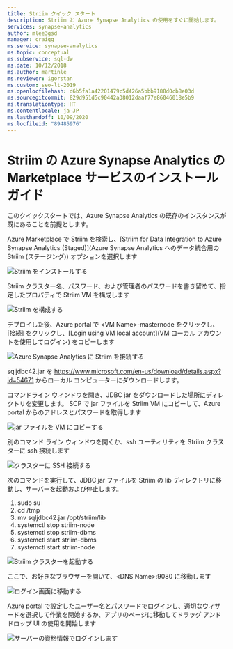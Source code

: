 ```yaml
---
title: Striim クイック スタート
description: Striim と Azure Synapse Analytics の使用をすぐに開始します。
services: synapse-analytics
author: mlee3gsd
manager: craigg
ms.service: synapse-analytics
ms.topic: conceptual
ms.subservice: sql-dw
ms.date: 10/12/2018
ms.author: martinle
ms.reviewer: igorstan
ms.custom: seo-lt-2019
ms.openlocfilehash: d6b5fa1a42201479c5d426a5bbb9188d0cb8e03d
ms.sourcegitcommit: 829d951d5c90442a38012daaf77e86046018e5b9
ms.translationtype: HT
ms.contentlocale: ja-JP
ms.lasthandoff: 10/09/2020
ms.locfileid: "89485976"
---
```

# <a name="striim-azure-synapse-analytics-marketplace-offering-install-guide"></a>Striim の Azure Synapse Analytics の Marketplace サービスのインストール ガイド

このクイックスタートでは、Azure Synapse Analytics の既存のインスタンスが既にあることを前提とします。

Azure Marketplace で Striim を検索し、[Striim for Data Integration to Azure Synapse Analytics (Staged)]\(Azure Synapse Analytics へのデータ統合用の Striim (ステージング)) オプションを選択します 

![Striim をインストールする][install]

Striim クラスター名、パスワード、および管理者のパスワードを書き留めて、指定したプロパティで Striim VM を構成します

![Striim を構成する][configure]

デプロイした後、Azure portal で \<VM Name>-masternode をクリックし、[接続] をクリックし、[Login using VM local account]\(VM ローカル アカウントを使用してログイン) をコピーします 

![Azure Synapse Analytics に Striim を接続する][connect]

sqljdbc42.jar を <https://www.microsoft.com/en-us/download/details.aspx?id=54671> からローカル コンピューターにダウンロードします。 

コマンドライン ウィンドウを開き、JDBC jar をダウンロードした場所にディレクトリを変更します。 SCP で jar ファイルを Striim VM にコピーして、Azure portal からのアドレスとパスワードを取得します

![jar ファイルを VM にコピーする][copy-jar]

別のコマンド ライン ウィンドウを開くか、ssh ユーティリティを Striim クラスターに ssh 接続します

![クラスターに SSH 接続する][ssh]

次のコマンドを実行して、JDBC jar ファイルを Striim の lib ディレクトリに移動し、サーバーを起動および停止します。

   1. sudo su
   2. cd /tmp
   3. mv sqljdbc42.jar /opt/striim/lib
   4. systemctl stop striim-node
   5. systemctl stop striim-dbms
   6. systemctl start striim-dbms
   7. systemctl start striim-node

![Striim クラスターを起動する][start-striim]

ここで、お好きなブラウザーを開いて、\<DNS Name>:9080 に移動します

![ログイン画面に移動する][navigate]

Azure portal で設定したユーザー名とパスワードでログインし、適切なウィザードを選択して作業を開始するか、アプリのページに移動してドラッグ アンド ドロップ UI の使用を開始します

![サーバーの資格情報でログインします][login]



[install]: ./media/striim-quickstart/install.png
[configure]: ./media/striim-quickstart/configure.png
[connect]:./media/striim-quickstart/connect.png
[copy-jar]:./media/striim-quickstart/copy-jar.png
[ssh]:./media/striim-quickstart/ssh.png
[start-striim]:./media/striim-quickstart/start-striim.png
[navigate]:./media/striim-quickstart/navigate.png
[login]:./media/striim-quickstart/login.png
